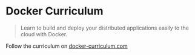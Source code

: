 Docker Curriculum
===

> Learn to build and deploy your distributed applications easily to the cloud with Docker.

Follow the curriculum on [docker-curriculum.com](https://docker-curriculum.com/)
